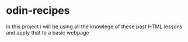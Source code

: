 # odin-recipes
in this project i will be using all the knowlege of these past HTML lessons and apply that to a basic webpage